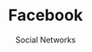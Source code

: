 ---
title: Facebook
subtitle: Social Networks
provider: facebook
order: 
    - mastodon
    - friendica
aliases:
    - /ethical-alternatives-to-facebook/
---